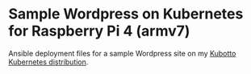 # Sample Wordpress on Kubernetes for Raspberry Pi 4 (armv7)
Ansible deployment files for a sample Wordpress site on my 
[Kubotto Kubernetes distribution](https://github.com/zedr/k8s-from-scratch).
